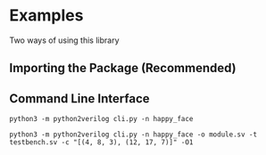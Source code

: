 # Examples

Two ways of using this library

## Importing the Package (Recommended)

## Command Line Interface

`python3 -m python2verilog cli.py -n happy_face`

`python3 -m python2verilog cli.py -n happy_face -o module.sv -t testbench.sv -c "[(4, 8, 3), (12, 17, 7)]" -O1`
